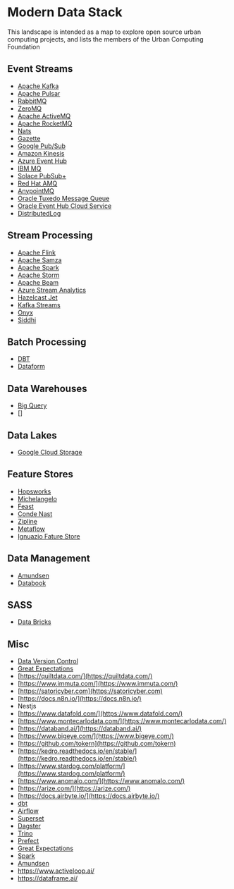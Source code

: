 # Modern Data Stack

This landscape is intended as a map to explore open source urban computing projects, and lists the members of the Urban Computing Foundation


## Event Streams
- [Apache Kafka](https://kafka.apache.org/)
- [Apache Pulsar](https://pulsar.apache.org/)
- [RabbitMQ](https://www.rabbitmq.com/)
- [ZeroMQ](https://zeromq.org/)
- [Apache ActiveMQ](https://activemq.apache.org/)
- [Apache RocketMQ](https://rocketmq.apache.org/)
- [Nats](https://nats.io/)
- [Gazette](https://gazette.readthedocs.io/en/latest/)
- [Google Pub/Sub](https://cloud.google.com/pubsub)
- [Amazon Kinesis](https://aws.amazon.com/kinesis/)
- [Azure Event Hub](https://docs.microsoft.com/en-us/azure/event-hubs/event-hubs-about)
- [IBM MQ](https://www.ibm.com/products/mq)
- [Solace PubSub+](https://solace.com/products/event-broker/software/)
- [Red Hat AMQ](https://www.redhat.com/en/technologies/jboss-middleware/amq)
- [AnypointMQ](https://docs.mulesoft.com/mq/)
- [Oracle Tuxedo Message Queue](https://docs.oracle.com/cd/E35855_01/otmq/docs12c/overview/overview.html)
- [Oracle Event Hub Cloud Service](https://docs.oracle.com/en/cloud/paas/event-hub-cloud/index.html)
- [DistributedLog](http://bookkeeper.apache.org/distributedlog/)

## Stream Processing
- [Apache Flink](https://flink.apache.org/)
- [Apache Samza]()
- [Apache Spark]()
- [Apache Storm]()
- [Apache Beam]()
- [Azure Stream Analytics]()
- [Hazelcast Jet]()
- [Kafka Streams]()
- [Onyx]()
- [Siddhi]()

## Batch Processing 
- [DBT](getdbt.com)
- [Dataform](https://dataform.co/)

## Data Warehouses
- [Big Query]()
- []

## Data Lakes
- [Google Cloud Storage]()

## Feature Stores
- [Hopsworks](https://github.com/logicalclocks/hopsworks)
- [Michelangelo](https://eng.uber.com/michelangelo-model-representation/)
- [Feast](https://github.com/gojek/feast)
- [Conde Nast](https://technology.condenast.com/story/accelerating-machine-learning-with-the-feature-store-service)
- [Zipline](https://www.topbots.com/zipline-data-management-framework-by-airbnb/)
- [Metaflow](https://www.youtube.com/watch?v=fOSZuONmLbA&feature=youtu.be)
- [Ignuazio Fature Store](https://www.iguazio.com/featurestore/)

## Data Management
- [Amundsen]()
- [Databook]()

## SASS
- [Data Bricks](https://databricks.com/)


## Misc

- [Data Version Control](https://dvc.org/doc) 
- [Great Expectations](https://greatexpectations.io/)
- [https://quiltdata.com/](https://quiltdata.com/)
- [https://www.immuta.com/](https://www.immuta.com/)
- [https://satoricyber.com](https://satoricyber.com) 
- [https://docs.n8n.io/](https://docs.n8n.io/)
- Nestjs
- [https://www.datafold.com/](https://www.datafold.com/)
- [https://www.montecarlodata.com/](https://www.montecarlodata.com/)
- [https://databand.ai/](https://databand.ai/)
- [https://www.bigeye.com/](https://www.bigeye.com/)
- [https://github.com/tokern](https://github.com/tokern)
- [https://kedro.readthedocs.io/en/stable/](https://kedro.readthedocs.io/en/stable/)
- [https://www.stardog.com/platform/](https://www.stardog.com/platform/)
- [https://www.anomalo.com/](https://www.anomalo.com/)
- [https://arize.com/](https://arize.com/)
- [https://docs.airbyte.io/](https://docs.airbyte.io/)
- [dbt]()
- [Airflow]()
- [Superset]()
- [Dagster]()
- [Trino]()
- [Prefect]()
- [Great Expectations]()
- [Spark]()
- [Amundsen]()
- https://www.activeloop.ai/
- https://dataframe.ai/